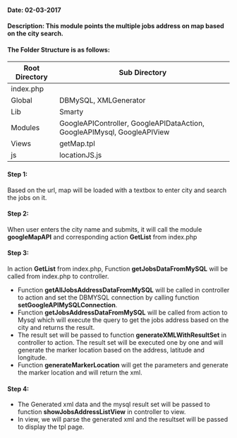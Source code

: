 #### Date: 02-03-2017
#### Description: This module points the multiple jobs address on map based on the city search.

#### The Folder Structure is as follows:

 Root Directory | Sub Directory 
------------ | -------------
index.php | 
Global | DBMySQL, XMLGenerator
Lib | Smarty
Modules | GoogleAPIController, GoogleAPIDataAction, GoogleAPIMysql, GoogleAPIView
Views | getMap.tpl
js | locationJS.js


#### Step 1:

Based on the url, map will be loaded with a textbox to enter city and search the jobs on it.

#### Step 2:

When user enters the city name and submits, it will call the module **googleMapAPI** and corresponding action **GetList** from index.php

#### Step 3:

In action **GetList** from index.php, Function **getJobsDataFromMySQL** will be called from index.php to controller.

- Function **getAllJobsAddressDataFromMySQL** will be called in controller to action and set the DBMYSQL connection by calling function **setGoogleAPIMySQLConnection**.
- Function **getJobsAddressDataFromMySQL** will be called from action to Mysql which will execute the query to get the jobs address based on the city and returns the result.
- The result set will be passed to function **generateXMLWithResultSet** in controller to action. The result set will be executed one by one and will generate the marker location based on the address, latitude and longitude.
- Function **generateMarkerLocation** will get the parameters and generate the marker location and will return the xml.

#### Step 4:

- The Generated xml data and the mysql result set will be passed to function **showJobsAddressListView** in controller to view.
- In view, we will parse the generated xml and the resultset will be passed to display the tpl page.
